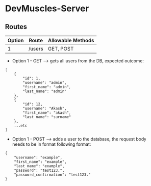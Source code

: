 # DevMuscles-Server

## Routes

|Option|Route|Allowable Methods|
|---|---|---|
|1|/users|GET, POST|
- Option 1 - GET --> gets all users from the DB, expected outcome:
```
[
    {
        "id": 1,
        "username": "admin",
        "first_name": "admin",
        "last_name": "admin"
    },
    {
        "id": 12,
        "username": "Akash",
        "first_name": "akash",
        "last_name": "surname"
    },
    ...etc
]
```
- Option 1 - POST --> adds a user to the database, the request body needs to be in format following format:
```
{
    "username": "example",
    "first_name": "example",
    "last_name": "example",
    "password": "test123.",
    "password_confirmation": "test123."
}
```
